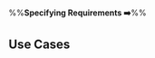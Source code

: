 <link rel="stylesheet" href="{{baseUrl}}/css/textbook.css">

<div class="website-content">

%%**Specifying Requirements :arrow_right:**%%

## Use Cases

<div id="main">

<include src="introduction/embed.md" />
<include src="identifying/embed.md" />
<include src="details/embed.md" />
<include src="usage/embed.md" />

</div>

</div>
